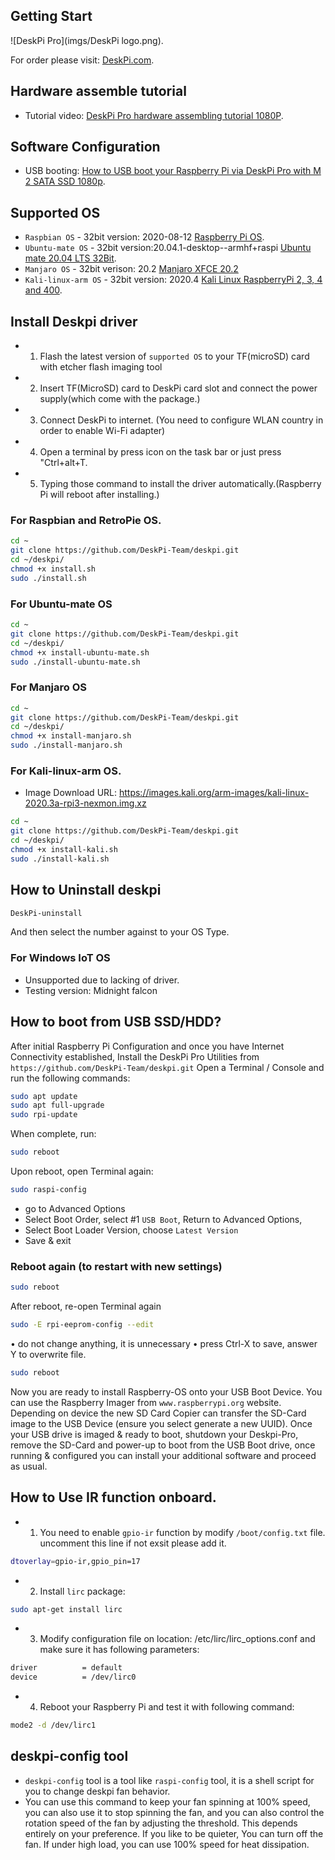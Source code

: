 ## Getting Start  
![DeskPi Pro](imgs/DeskPi logo.png).

For order please visit: [DeskPi.com](https://www.deskpi.com/).

## Hardware assemble tutorial

* Tutorial video: [DeskPi Pro hardware assembling tutorial 1080P](https://youtu.be/MB76Lt0VXuo).

## Software Configuration 

* USB booting: [How to USB boot your Raspberry Pi via DeskPi Pro with M 2 SATA SSD 1080p](https://youtu.be/wUHZb9E_WDQ).

## Supported OS
* `Raspbian OS` - 32bit version: 2020-08-12 [Raspberry Pi OS](https://www.raspberrypi.org/software/operating-systems/).
* `Ubuntu-mate OS` - 32bit version:20.04.1-desktop--armhf+raspi [Ubuntu mate 20.04 LTS 32Bit](https://releases.ubuntu-mate.org/focal/armhf/ubuntu-mate-20.04.1-desktop-armhf+raspi.img.xz).
* `Manjaro OS` - 32bit verison: 20.2 [Manjaro XFCE 20.2](https://manjaro.org/downloads/official/xfce/)
* `Kali-linux-arm OS` - 32bit version: 2020.4 [Kali Linux RaspberryPi 2, 3, 4 and 400](https://www.offensive-security.com/kali-linux-arm-images/).

## Install Deskpi driver

* 1. Flash the latest version of `supported OS` to your TF(microSD) card with etcher flash imaging tool 
* 2. Insert TF(MicroSD) card to DeskPi card slot and connect the power supply(which come with the package.)
* 3. Connect DeskPi to internet. (You need to configure WLAN country in order to enable Wi-Fi adapter) 
* 4. Open a terminal by press icon on the task bar or just press "Ctrl+alt+T.
* 5. Typing those command to install the driver automatically.(Raspberry Pi will reboot after installing.)

### For Raspbian and RetroPie OS.
```bash
cd ~
git clone https://github.com/DeskPi-Team/deskpi.git
cd ~/deskpi/
chmod +x install.sh
sudo ./install.sh
```
### For Ubuntu-mate OS
```bash
cd ~
git clone https://github.com/DeskPi-Team/deskpi.git
cd ~/deskpi/
chmod +x install-ubuntu-mate.sh
sudo ./install-ubuntu-mate.sh
```
### For Manjaro OS
```bash
cd ~
git clone https://github.com/DeskPi-Team/deskpi.git
cd ~/deskpi/
chmod +x install-manjaro.sh
sudo ./install-manjaro.sh
```
### For Kali-linux-arm OS.
* Image Download URL: https://images.kali.org/arm-images/kali-linux-2020.3a-rpi3-nexmon.img.xz <br>
```bash
cd ~
git clone https://github.com/DeskPi-Team/deskpi.git
cd ~/deskpi/
chmod +x install-kali.sh
sudo ./install-kali.sh
```
## How to Uninstall deskpi 
```bash
DeskPi-uninstall 
```
And then select the number against to your OS Type.

### For Windows IoT OS
* Unsupported due to lacking of driver.
* Testing version: Midnight falcon

## How to boot from USB SSD/HDD?
After initial Raspberry Pi Configuration and once you have Internet Connectivity established, Install the DeskPi Pro Utilities from `https://github.com/DeskPi-Team/deskpi.git`
Open a Terminal / Console and run the following commands:  
```bash 
sudo apt update
sudo apt full-upgrade
sudo rpi-update
```
When complete, run:
```bash
sudo reboot
```
Upon reboot, open Terminal again:
```bash
sudo raspi-config
```
* go to Advanced Options 
* Select Boot Order, select #1 `USB Boot`, Return to Advanced Options,
* Select Boot Loader Version, choose `Latest Version`
* Save & exit
### Reboot again (to restart with new settings)
```bash
sudo reboot 
```
After reboot, re-open Terminal again
```bash
sudo -E rpi-eeprom-config --edit
```
•	do not change anything, it is unnecessary
•	press Ctrl-X to save, answer Y to overwrite file.
```bash
sudo reboot    
```
Now you are ready to install Raspberry-OS onto your USB Boot Device.
You can use the Raspberry Imager from `www.raspberrypi.org` website. 
Depending on device the new SD Card Copier can transfer the SD-Card image to the USB Device (ensure you select generate a new UUID). 
Once your USB drive is imaged & ready to boot, shutdown your Deskpi-Pro, remove the SD-Card and power-up to boot from the USB Boot drive, once running & configured you can install your additional software and proceed as usual. 

## How to Use IR function onboard.
* 1. You need to enable `gpio-ir` function by modify `/boot/config.txt` file. uncomment this line if not exsit please add it.
```bash
dtoverlay=gpio-ir,gpio_pin=17 
```
* 2. Install `lirc` package:
```bash
sudo apt-get install lirc
```
* 3. Modify configuration file on location: /etc/lirc/lirc_options.conf and make sure it has following parameters:
```bash
driver          = default
device          = /dev/lirc0
```
* 4. Reboot your Raspberry Pi and test it with following command:
```bash
mode2 -d /dev/lirc1
```
## deskpi-config tool

* `deskpi-config` tool is a tool like `raspi-config` tool, it is a shell script for you to change deskpi fan behavior. 
* You can use this command to keep your fan spinning at 100% speed, you can also use it to stop spinning the fan, and you can also control the rotation speed of the fan by adjusting the threshold. This depends entirely on your preference. If you like to be quieter, You can turn off the fan. If under high load, you can use 100% speed for heat dissipation.

